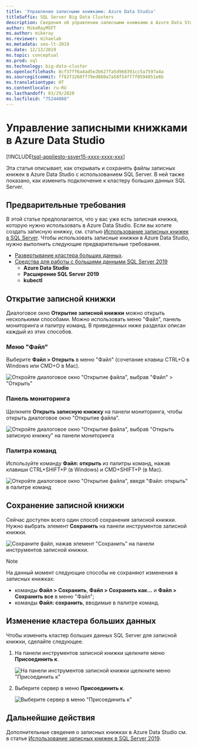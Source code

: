 ```yaml
---
title: 'Управление записными книжками: Azure Data Studio'
titleSuffix: SQL Server Big Data Clusters
description: Сведения об управлении записными книжками в Azure Data Studio. Сюда входит открытие записных книжек, их сохранение и изменение подключения к кластеру больших данных.
author: MikeRayMSFT
ms.author: mikeray
ms.reviewer: mihaelab
ms.metadata: seo-lt-2019
ms.date: 12/13/2019
ms.topic: conceptual
ms.prod: sql
ms.technology: big-data-cluster
ms.openlocfilehash: 8cf37ff6a4ad5e2b627fa5d968391cc5a7597a4a
ms.sourcegitcommit: ff82f3260ff79ed860a7a58f54ff7f0594851e6b
ms.translationtype: HT
ms.contentlocale: ru-RU
ms.lasthandoff: 03/29/2020
ms.locfileid: "75244088"
---
```

# <a name="how-to-manage-notebooks-in-azure-data-studio"></a>Управление записными книжками в Azure Data Studio

[!INCLUDE[tsql-appliesto-ssver15-xxxx-xxxx-xxx](../includes/tsql-appliesto-ssver15-xxxx-xxxx-xxx.md)]

Эта статья описывает, как открывать и сохранять файлы записных книжек в Azure Data Studio с использованием SQL Server. В ней также показано, как изменить подключение к кластеру больших данных SQL Server.

## <a name="prerequisites"></a>Предварительные требования

В этой статье предполагается, что у вас уже есть записная книжка, которую нужно использовать в Azure Data Studio. Если вы хотите создать записную книжку, см. статью [Использование записных книжек в SQL Server](notebooks-guidance.md). Чтобы использовать записные книжки в Azure Data Studio, нужно выполнить следующие предварительные требования.

- [Развертывание кластера больших данных](quickstart-big-data-cluster-deploy.md).
- [Средства для работы с большими данными SQL Server 2019](deploy-big-data-tools.md)
   - **Azure Data Studio**
   - **Расширение SQL Server 2019**
   - **kubectl**

## <a name="open-a-notebook"></a>Открытие записной книжки

Диалоговое окно **Открытие записной книжки** можно открыть несколькими способами. Можно использовать меню "Файл", панель мониторинга и палитру команд. В приведенных ниже разделах описан каждый из этих способов.

### <a name="file-menu"></a>Меню "Файл"

Выберите **Файл > Открыть** в меню "Файл" (сочетание клавиш CTRL+O в Windows или CMD+O в Mac).

![Откройте диалоговое окно "Открытие файла", выбрав "Файл" > "Открыть"](./media/notebooks-how-to-manage/open-file-1.png) 

### <a name="dashboard"></a>Панель мониторинга

Щелкните **Открыть записную книжку** на панели мониторинга, чтобы открыть диалоговое окно "Открытие файла".

![Откройте диалоговое окно "Открытие файла", выбрав "Открыть записную книжку" на панели мониторинга](./media/notebooks-how-to-manage/open-file-2.png) 

### <a name="command-palette"></a>Палитра команд

Используйте команду **Файл: открыть** из палитры команд, нажав клавиши CTRL+SHIFT+P (в Windows) и CMD+SHIFT+P (в Mac).

![Откройте диалоговое окно "Открытие файла", введя "Файл: открыть" в палитре команд](./media/notebooks-how-to-manage/open-file-3.png)

## <a name="save-a-notebook"></a>Сохранение записной книжки

Сейчас доступен всего один способ сохранения записной книжки. Нужно выбрать элемент **Сохранить** на панели инструментов записной книжки.

![Сохраните файл, нажав элемент "Сохранить" на панели инструментов записной книжки.](./media/notebooks-how-to-manage/save-file-1.png)

> [!NOTE]
> На данный момент следующие способы не сохраняют изменения в записных книжках:
>
> - команды **Файл > Сохранить**, **Файл > Сохранить как...** и **Файл > Сохранить все** в меню "Файл";
> - команды **Файл: сохранить**, вводимые в палитре команд.

## <a name="change-the-big-data-cluster"></a>Изменение кластера больших данных

Чтобы изменить кластер больших данных SQL Server для записной книжки, сделайте следующее.

1. На панели инструментов записной книжки щелкните меню **Присоединить к**.

   ![На панели инструментов записной книжки щелкните меню "Присоединить к"](./media/notebooks-how-to-manage/select-attach-to-1.png)

2. Выберите сервер в меню **Присоединить к**.

   ![Выберите сервер в меню "Присоединить к"](./media/notebooks-how-to-manage/select-attach-to-2.png)

## <a name="next-steps"></a>Дальнейшие действия

Дополнительные сведения о записных книжках в Azure Data Studio см. в статье [Использование записных книжек в SQL Server 2019](notebooks-guidance.md).
